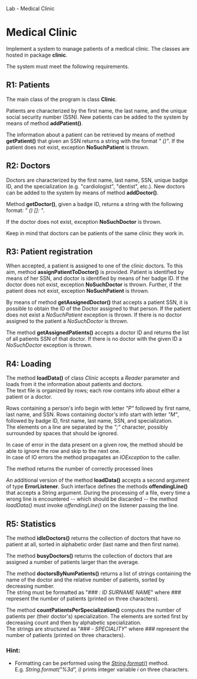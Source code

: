 Lab - Medical Clinic

# Medical Clinic

Implement a system to manage patients of a medical clinic. The classes are hosted in package **clinic**.

The system must meet the following requirements.

## R1: Patients

The main class of the program is class **Clinic**.

Patients are characterized by the first name, the last name, and the unique social security number (SSN). New patients can be added to the system by means of method **addPatient()**.

The information about a patient can be retrieved by means of method **getPatient()** that given an SSN returns a string with the format _"<Last> <First> (<SSN>)"_. If the patient does not exist, exception **NoSuchPatient** is thrown.

## R2: Doctors

Doctors are characterized by the first name, last name, SSN, unique badge ID, and the specialization (e.g. "cardiologist", "dentist", etc.). New doctors can be added to the system by means of method **addDoctor()**.

Method **getDoctor()**, given a badge ID, returns a string with the following format: _"<Last> <First> (<SSN>) \[<ID>\]: <Specialization>"_.

If the doctor does not exist, exception **NoSuchDoctor** is thrown.

Keep in mind that doctors can be patients of the same clinic they work in.

## R3: Patient registration

When accepted, a patient is assigned to one of the clinic doctors. To this aim, method **assignPatientToDoctor()** is provided. Patient is identified by means of her SSN, and doctor is identified by means of her badge ID. If the doctor does not exist, exception **NoSuchDoctor** is thrown. Further, if the patient does not exist, exception **NoSuchPatient** is thrown.

By means of method **getAssignedDoctor()** that accepts a patient SSN, it is possible to obtain the ID of the Doctor assigned to that person. If the patient does not exist a _NoSuchPatient_ exception is thrown. If there is no doctor assigned to the patient a _NoSuchDoctor_ is thrown.

The method **getAssignedPatients()** accepts a doctor ID and returns the list of all patients SSN of that doctor. If there is no doctor with the given ID a _NoSuchDoctor_ exception is thrown.

## R4: Loading

The method **loadData()** of class _Clinic_ accepts a _Reader_ parameter and loads from it the information about patients and doctors.  
The text file is organized by rows; each row contains info about either a patient or a doctor.

Rows containing a person's info begin with letter _"P"_ followed by first name, last name, and SSN. Rows containing doctor's info start with letter _"M"_, followed by badge ID, first name, last name, SSN, and specialization.  
The elements on a line are separated by the _";"_ character, possibly surrounded by spaces that should be ignored.

In case of error in the data present on a given row, the method should be able to ignore the row and skip to the next one.  
In case of IO errors the method propagates an _IOException_ to the caller.

The method returns the number of correctly processed lines

An additional version of the method **loadData()** accepts a second argument of type **ErrorListener**. Such interface defines the methods **offendingLine()** that accepts a String argument. During the processing of a file, every time a wrong line is encountered -- which should be discarded -- the method _loadData()_ must invoke _offendingLine()_ on the listener passing the line.

## R5: Statistics

The method **idleDoctors()** returns the collection of doctors that have no patient at all, sorted in alphabetic order (last name and then first name).

The method **busyDoctors()** returns the collection of doctors that are assigned a number of patients larger than the average.

The method **doctorsByNumPatients()** returns a list of strings containing the name of the doctor and the relative number of patients, sorted by decreasing number.  
The string must be formatted as "_\### : ID SURNAME NAME_" where _###_ represent the number of patients (printed on three characters).

The method **countPatientsPerSpecialization()** computes the number of patients per (their doctor's) specialization. The elements are sorted first by decreasing count and then by alphabetic specialization.  
The strings are structured as "_\### - SPECIALITY_" where _###_ represent the number of patients (printed on three characters).

### Hint:

- Formatting can be performed using the [_String.format()_](https://oop.polito.it/api/java/lang/String.html#format-java.lang.String-java.lang.Object...-) method.  
  E.g. _String.format("%3d", i)_ prints integer variable _i_ on three characters.
